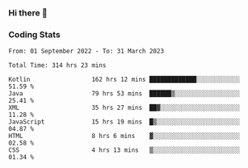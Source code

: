 ### Hi there 👋

<!--
**Girrafeec/girrafeec** is a ✨ _special_ ✨ repository because its `README.md` (this file) appears on your GitHub profile.

Here are some ideas to get you started:

- 🔭 I’m currently working on ...
- 🌱 I’m currently learning ...
- 👯 I’m looking to collaborate on ...
- 🤔 I’m looking for help with ...
- 💬 Ask me about ...
- 📫 How to reach me: ...
- 😄 Pronouns: ...
- ⚡ Fun fact: ...
-->

### Coding Stats
<!--START_SECTION:waka-->

```text
From: 01 September 2022 - To: 31 March 2023

Total Time: 314 hrs 23 mins

Kotlin                 162 hrs 12 mins █████████████░░░░░░░░░░░░   51.59 %
Java                   79 hrs 53 mins  ██████▒░░░░░░░░░░░░░░░░░░   25.41 %
XML                    35 hrs 27 mins  ██▓░░░░░░░░░░░░░░░░░░░░░░   11.28 %
JavaScript             15 hrs 19 mins  █▒░░░░░░░░░░░░░░░░░░░░░░░   04.87 %
HTML                   8 hrs 6 mins    ▓░░░░░░░░░░░░░░░░░░░░░░░░   02.58 %
CSS                    4 hrs 13 mins   ▒░░░░░░░░░░░░░░░░░░░░░░░░   01.34 %
```

<!--END_SECTION:waka-->
